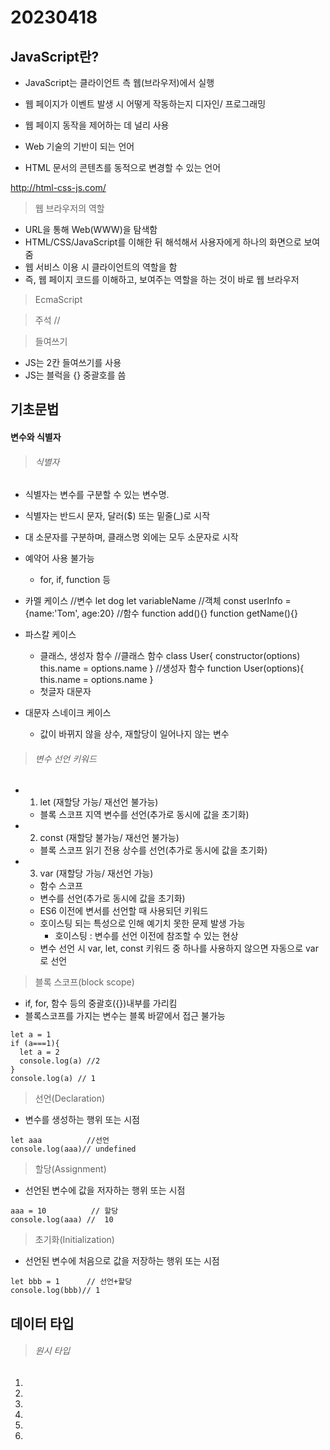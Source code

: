 # 20230418

## JavaScript란?

- JavaScript는 클라이언트 측 웹(브라우저)에서 실행

- 웹 페이지가 이벤트 발생 시 어떻게 작동하는지 디자인/ 프로그래밍

- 웹 페이지 동작을 제어하는 데 널리 사용

- Web 기술의 기반이 되는 언어

- HTML 문서의 콘텐츠를 동적으로 변경할 수 있는 언어

http://html-css-js.com/

> 웹 브라우저의 역할

- URL을 통해 Web(WWW)을 탐색함
- HTML/CSS/JavaScript를 이해한 뒤 해석해서 사용자에게 하나의 화면으로 보여줌
- 웹 서비스 이용 시 클라이언트의 역할을 함
- 즉, 웹 페이지 코드를 이해하고, 보여주는 역할을 하는 것이 바로 웹 브라우저

> EcmaScript

> 주석
> //

> 들여쓰기

- JS는 2칸 들여쓰기를 사용
- JS는 블럭을 {} 중괄호를 씀

## 기초문법

#### 변수와 식별자

> ###### 식별자

- 식별자는 변수를 구분할 수 있는 변수명.

- 식별자는 반드시 문자, 달러($) 또는 밑줄(_)로 시작

- 대 소문자를 구분하며, 클래스명 외에는 모두 소문자로 시작

- 예약어 사용 불가능
  
  - for, if, function 등

- 카멜 케이스
  //변수
  let dog
  let variableName
  //객체
  const userInfo = {name:'Tom', age:20}
  //함수
  function add(){}
  function getName(){}

- 파스칼 케이스
  
  - 클래스, 생성자 함수
  //클래스 함수
  class User{
    constructor(options)
    this.name = options.name
  }
  //생성자 함수
  function User(options){
    this.name = options.name
  }
  - 첫글자 대문자

- 대문자 스네이크 케이스
  
  - 값이 바뀌지 않을 상수, 재할당이 일어나지 않는 변수

> ###### 변수 선언 키워드

- 1. let (재할당 가능/ 재선언 불가능)
  - 블록 스코프 지역 변수를 선언(추가로 동시에 값을 초기화)
- 2. const (재할당 불가능/ 재선언 불가능)
  - 블록 스코프 읽기 전용 상수를 선언(추가로 동시에 값을 초기화)
- 3. var (재할당 가능/ 재선언 가능)
  - 함수 스코프
  - 변수를 선언(추가로 동시에 값을 초기화)
  - ES6 이전에 변서를 선언할 때 사용되던 키워드
  - 호이스팅 되는 특성으로 인해 예기치 못한 문제 발생 가능
    - 호이스팅 : 변수를 선언 이전에 참조할 수 있는 현상
  - 변수 선언 시 var, let, const 키워드 중 하나를 사용하지 않으면 자동으로 var로 선언


> 블록 스코프(block scope)
  - if, for, 함수 등의 중괄호({})내부를 가리킴
  - 블록스코프를 가지는 변수는 블록 바깥에서 접근 불가능
```
let a = 1
if (a===1){
  let a = 2
  console.log(a) //2
}
console.log(a) // 1
```

> 선언(Declaration)
  - 변수를 생성하는 행위 또는 시점
```
let aaa          //선언
console.log(aaa)// undefined
```

> 할당(Assignment)
  - 선언된 변수에 값을 저자하는 행위 또는 시점
```
aaa = 10          // 할당
console.log(aaa) //  10
```

> 초기화(Initialization)
  - 선언된 변수에 처음으로 값을 저장하는 행위 또는 시점
```
let bbb = 1      // 선언+할당
console.log(bbb)// 1
```

## 데이터 타입

> ###### 원시 타입
1. 
2. 
3. 
4. 
5. 
6. 

